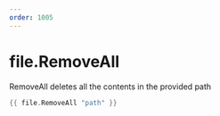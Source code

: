 ```yaml
---
order: 1005
---
```


<!-- Generated by tools/docgen. DO NOT EDIT. -->

# file.RemoveAll

RemoveAll deletes all the contents in the provided path

```go
{{ file.RemoveAll "path" }}
```
